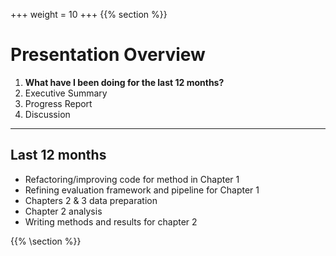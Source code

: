 +++
weight = 10
+++
{{% section %}}

# Presentation Overview

1. **What have I been doing for the last 12 months?**
2. Executive Summary
3. Progress Report
4. Discussion

---

## Last 12 months

-   Refactoring/improving code for method in Chapter 1
-   Refining evaluation framework and pipeline for Chapter 1
-   Chapters 2 & 3 data preparation
-   Chapter 2 analysis
-   Writing methods and results for chapter 2

{{% \section %}}
